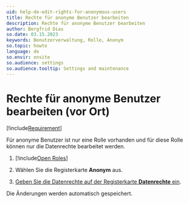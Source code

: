```yaml
---
uid: help-de-edit-rights-for-anonymous-users
title: Rechte für anonyme Benutzer bearbeiten
description: Rechte für anonyme Benutzer bearbeiten
author: Bergfrid Dias
so.date: 03.15.2023
keywords: Benutzerverwaltung, Rolle, Anonym
so.topic: howto
language: de
so.envir: onsite
so.audience: settings
so.audience.tooltip: Settings and maintenance
---
```


# Rechte für anonyme Benutzer bearbeiten (vor Ort)

[!include[Requirement](../includes/note-anon-req.md)]

Für anonyme Benutzer ist nur eine Rolle vorhanden und für diese Rolle können nur die Datenrechte bearbeitet werden.

1. [!include[Open Roles](includes/open-roles.md)]

2. Wählen Sie die Registerkarte **Anonym** aus.

3. [Geben Sie die Datenrechte auf der Registerkarte **Datenrechte** ein][2].

Die Änderungen werden automatisch gespeichert.

<!-- Referenced links -->
[2]: set-data-rights-for-role.md

<!-- Referenced images -->
